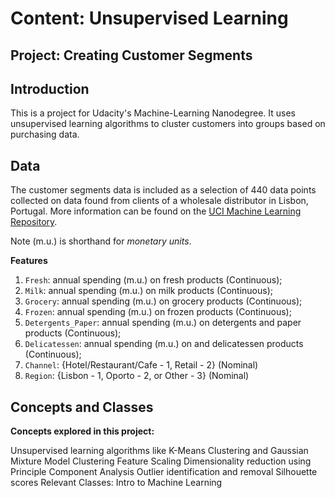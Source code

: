 # Content: Unsupervised Learning
## Project: Creating Customer Segments

## Introduction
This is a project for Udacity's Machine-Learning Nanodegree. It uses unsupervised learning algorithms to cluster customers into groups based on purchasing data.

## Data

The customer segments data is included as a selection of 440 data points collected on data found from clients of a wholesale distributor in Lisbon, Portugal. More information can be found on the [UCI Machine Learning Repository](https://archive.ics.uci.edu/ml/datasets/Wholesale+customers).

Note (m.u.) is shorthand for *monetary units*.

**Features**
1) `Fresh`: annual spending (m.u.) on fresh products (Continuous); 
2) `Milk`: annual spending (m.u.) on milk products (Continuous); 
3) `Grocery`: annual spending (m.u.) on grocery products (Continuous); 
4) `Frozen`: annual spending (m.u.) on frozen products (Continuous);
5) `Detergents_Paper`: annual spending (m.u.) on detergents and paper products (Continuous);
6) `Delicatessen`: annual spending (m.u.) on and delicatessen products (Continuous); 
7) `Channel`: {Hotel/Restaurant/Cafe - 1, Retail - 2} (Nominal)
8) `Region`: {Lisbon - 1, Oporto - 2, or Other - 3} (Nominal) 


## Concepts and Classes

**Concepts explored in this project:**

Unsupervised learning algorithms like K-Means Clustering and Gaussian Mixture Model Clustering
Feature Scaling
Dimensionality reduction using Principle Component Analysis
Outlier identification and removal
Silhouette scores
Relevant Classes:
Intro to Machine Learning
